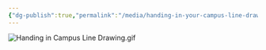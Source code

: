 ```yaml
---
{"dg-publish":true,"permalink":"/media/handing-in-your-campus-line-drawing/","dgHomeLink":false}
---
```


![Handing in Campus Line Drawing.gif](/img/user/Attachments/Handing%20in%20Campus%20Line%20Drawing.gif)